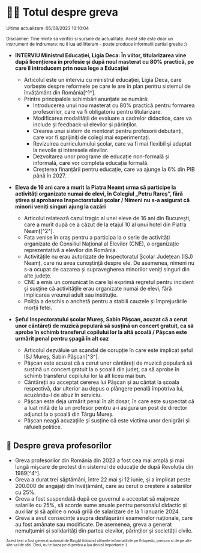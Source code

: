 # 👩‍🏫 Totul despre greva
<sub>Ultima actualizare: 05/08/2023 10:10:04</sub>

<sub>Disclaimer: Tine minte sa verifici si sursele de actualitate. Acest site este doar un instrument de indrumare: nu il lua ad litteram - poate produce informatii partial gresite :)</sub>

- **INTERVIU Ministrul Educației, Ligia Deca: În viitor, titularizarea vine după licențierea în profesie și după noul masterat cu 80% practică, pe care îl introducem prin noua lege a Educației**
    - Articolul este un interviu cu ministrul educației, Ligia Deca, care vorbește despre reformele pe care le are în plan pentru sistemul de învățământ din România[^1^].
    - Printre principalele schimbări anunțate se numără:
        - Introducerea unui nou masterat cu 80% practică pentru formarea profesorilor, care va fi obligatoriu pentru titularizare.
        - Modificarea modalității de evaluare a cadrelor didactice, care va include și feedback-ul elevilor și părinților.
        - Crearea unui sistem de mentorat pentru profesorii debutanți, care vor fi sprijiniți de colegi mai experimentați.
        - Revizuirea curriculumului școlar, care va fi mai flexibil și adaptat la nevoile și interesele elevilor.
        - Dezvoltarea unor programe de educație non-formală și informală, care vor completa educația formală.
        - Creșterea finanțării pentru educație, care va ajunge la 6% din PIB până în 2027.

- **Eleva de 16 ani care a murit la Piatra Neamț urma să participe la activități organizate numai de elevi, în Colegiul „Petru Rareș”, fără știrea și aprobarea Inspectoratului școlar / Nimeni nu s-a asigurat că minorii veniți singuri ajung la cazări**
    - Articolul relatează cazul tragic al unei eleve de 16 ani din București, care a murit după ce a căzut de la etajul 10 al unui hotel din Piatra Neamț[^2^].
    - Fata venise în oraș pentru a participa la o serie de activități organizate de Consiliul Național al Elevilor (CNE), o organizație reprezentativă a elevilor din România.
    - Activitățile nu erau autorizate de Inspectoratul Școlar Județean (ISJ) Neamț, care nu avea cunoștință despre ele. De asemenea, nimeni nu s-a ocupat de cazarea și supravegherea minorilor veniți singuri din alte județe.
    - CNE a emis un comunicat în care își exprimă regretul pentru incident și susține că activitățile erau organizate numai de elevi, fără implicarea vreunui adult sau instituție.
    - Poliția a deschis o anchetă pentru a stabili cauzele și împrejurările morții fetei.

- **Șeful Inspectoratului școlar Mureș, Sabin Pășcan, acuzat că a cerut unor cântăreți de muzică populară să susțină un concert gratuit, ca să aprobe în schimb transferul copilului lor la altă școală / Pășcan este urmărit penal pentru șpagă în alt caz**
    - Articolul dezvăluie un scandal de corupție în care este implicat șeful ISJ Mureș, Sabin Pășcan[^3^].
    - Pășcan este acuzat că a cerut unor cântăreți de muzică populară să susțină un concert gratuit la o școală din județ, ca să aprobe în schimb transferul copilului lor la alt liceu mai bun.
    - Cântăreții au acceptat cererea lui Pășcan și au cântat la școala respectivă, dar ulterior au depus o plângere penală împotriva lui, acuzându-l de abuz în serviciu.
    - Pășcan este deja urmărit penal în alt dosar, în care este suspectat că a luat mită de la un profesor pentru a-i asigura un post de director adjunct la o școală din Târgu Mureș.
    - Pășcan neagă acuzațiile și susține că este victima unor denigrări și răfuieli politice.

## 🏫 Despre greva profesorilor
- Greva profesorilor din România din 2023 a fost cea mai amplă și mai lungă mișcare de protest din sistemul de educație de după Revoluția din 1989[^4^].
- Greva a durat trei săptămâni, între 22 mai și 12 iunie, și a implicat peste 200.000 de angajați din învățământ, care au cerut o creștere a salariilor cu 25%.
- Greva a fost suspendată după ce guvernul a acceptat să majoreze salariile cu 25%, să acorde sume anuale pentru personalul didactic și auxiliar și să aplice o nouă grilă de salarizare de la 1 ianuarie 2024.
- Greva a avut consecințe asupra desfășurării examenelor naționale, care au fost amânate sau modificate. De asemenea, greva a generat nemulțumiri și solidarități din partea elevilor, părinților și societății civile.


<sub><sub>Acest text a fost generat automat de BingAI folosind ultimele informatii de pe Edupedu, precum si de pe alte site-uri de stiri. Deci, nu te baza pe el pentru a lua decizii importante :)</sub></sub>